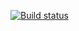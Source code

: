 [![Build status](https://ci.appveyor.com/api/projects/status/df82vww1di079pfk/branch/master?svg=true)](https://ci.appveyor.com/project/wouterdevinck/lamp-simulator/branch/master)
